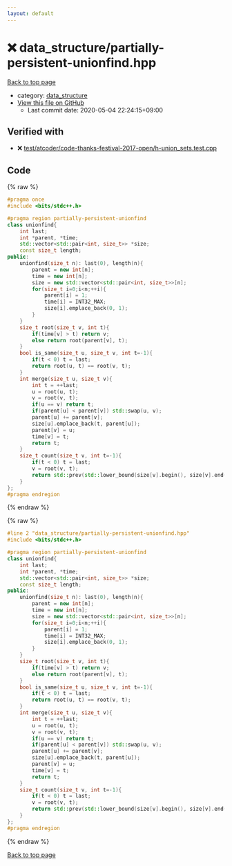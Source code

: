 ```yaml
---
layout: default
---
```


<!-- mathjax config similar to math.stackexchange -->
<script type="text/javascript" async
  src="https://cdnjs.cloudflare.com/ajax/libs/mathjax/2.7.5/MathJax.js?config=TeX-MML-AM_CHTML">
</script>
<script type="text/x-mathjax-config">
  MathJax.Hub.Config({
    TeX: { equationNumbers: { autoNumber: "AMS" }},
    tex2jax: {
      inlineMath: [ ['$','$'] ],
      processEscapes: true
    },
    "HTML-CSS": { matchFontHeight: false },
    displayAlign: "left",
    displayIndent: "2em"
  });
</script>

<script type="text/javascript" src="https://cdnjs.cloudflare.com/ajax/libs/jquery/3.4.1/jquery.min.js"></script>
<script src="https://cdn.jsdelivr.net/npm/jquery-balloon-js@1.1.2/jquery.balloon.min.js" integrity="sha256-ZEYs9VrgAeNuPvs15E39OsyOJaIkXEEt10fzxJ20+2I=" crossorigin="anonymous"></script>
<script type="text/javascript" src="../../assets/js/copy-button.js"></script>
<link rel="stylesheet" href="../../assets/css/copy-button.css" />


# :x: data_structure/partially-persistent-unionfind.hpp

<a href="../../index.html">Back to top page</a>

* category: <a href="../../index.html#c8f6850ec2ec3fb32f203c1f4e3c2fd2">data_structure</a>
* <a href="{{ site.github.repository_url }}/blob/master/data_structure/partially-persistent-unionfind.hpp">View this file on GitHub</a>
    - Last commit date: 2020-05-04 22:24:15+09:00




## Verified with

* :x: <a href="../../verify/test/atcoder/code-thanks-festival-2017-open/h-union_sets.test.cpp.html">test/atcoder/code-thanks-festival-2017-open/h-union_sets.test.cpp</a>


## Code

<a id="unbundled"></a>
{% raw %}
```cpp
#pragma once
#include <bits/stdc++.h>

#pragma region partially-persistent-unionfind
class unionfind{
    int last;
    int *parent, *time;
    std::vector<std::pair<int, size_t>> *size;
    const size_t length;
public:
    unionfind(size_t n): last(0), length(n){
        parent = new int[n];
        time = new int[n];
        size = new std::vector<std::pair<int, size_t>>[n];
        for(size_t i=0;i<n;++i){
            parent[i] = 1;
            time[i] = INT32_MAX;
            size[i].emplace_back(0, 1);
        }
    }
    size_t root(size_t v, int t){
        if(time[v] > t) return v;
        else return root(parent[v], t);
    }
    bool is_same(size_t u, size_t v, int t=-1){
        if(t < 0) t = last;
        return root(u, t) == root(v, t);
    }
    int merge(size_t u, size_t v){
        int t = ++last;
        u = root(u, t);
        v = root(v, t);
        if(u == v) return t;
        if(parent[u] < parent[v]) std::swap(u, v);
        parent[u] += parent[v];
        size[u].emplace_back(t, parent[u]);
        parent[v] = u;
        time[v] = t;
        return t;
    }
    size_t count(size_t v, int t=-1){
        if(t < 0) t = last;
        v = root(v, t);
        return std::prev(std::lower_bound(size[v].begin(), size[v].end(), std::pair<int, size_t>{ t, length + 1 }))->second;
    }
};
#pragma endregion
```
{% endraw %}

<a id="bundled"></a>
{% raw %}
```cpp
#line 2 "data_structure/partially-persistent-unionfind.hpp"
#include <bits/stdc++.h>

#pragma region partially-persistent-unionfind
class unionfind{
    int last;
    int *parent, *time;
    std::vector<std::pair<int, size_t>> *size;
    const size_t length;
public:
    unionfind(size_t n): last(0), length(n){
        parent = new int[n];
        time = new int[n];
        size = new std::vector<std::pair<int, size_t>>[n];
        for(size_t i=0;i<n;++i){
            parent[i] = 1;
            time[i] = INT32_MAX;
            size[i].emplace_back(0, 1);
        }
    }
    size_t root(size_t v, int t){
        if(time[v] > t) return v;
        else return root(parent[v], t);
    }
    bool is_same(size_t u, size_t v, int t=-1){
        if(t < 0) t = last;
        return root(u, t) == root(v, t);
    }
    int merge(size_t u, size_t v){
        int t = ++last;
        u = root(u, t);
        v = root(v, t);
        if(u == v) return t;
        if(parent[u] < parent[v]) std::swap(u, v);
        parent[u] += parent[v];
        size[u].emplace_back(t, parent[u]);
        parent[v] = u;
        time[v] = t;
        return t;
    }
    size_t count(size_t v, int t=-1){
        if(t < 0) t = last;
        v = root(v, t);
        return std::prev(std::lower_bound(size[v].begin(), size[v].end(), std::pair<int, size_t>{ t, length + 1 }))->second;
    }
};
#pragma endregion

```
{% endraw %}

<a href="../../index.html">Back to top page</a>

